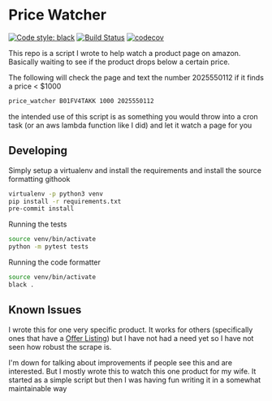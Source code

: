 # Price Watcher
[![Code style: black](https://img.shields.io/badge/code%20style-black-000000.svg)](https://github.com/ambv/black)
[![Build Status](https://travis-ci.org/Bachmann1234/price_watcher.svg?branch=master)](https://travis-ci.org/Bachmann1234/price_watcher)
[![codecov](https://codecov.io/gh/Bachmann1234/price_watcher/branch/master/graph/badge.svg)](https://codecov.io/gh/Bachmann1234/price_watcher)

This repo is a script I wrote to help watch a product page 
on amazon. Basically waiting to see if the product drops below a certain price.

The following will check the page and text the number 2025550112 if it finds a price < $1000

```bash
price_watcher B01FV4TAKK 1000 2025550112
```

the intended use of this script is as something you would throw into a cron task (or an aws lambda function like I did)
and let it watch a page for you

## Developing

Simply setup a virtualenv and install the requirements and install the source formatting githook

```bash
virtualenv -p python3 venv
pip install -r requirements.txt
pre-commit install
```

Running the tests
```bash
source venv/bin/activate
python -m pytest tests
```

Running the code formatter

```bash
source venv/bin/activate
black .
```

## Known Issues
I wrote this for one very specific product. 
It works for others (specifically ones that have a [Offer Listing](https://www.amazon.com/gp/offer-listing/B01FV4TAKK/ref=dp_olp_new_mbc?ie=UTF8&condition=new)) but I have not had a need yet so I have not seen how robust the scrape is.

I'm down for talking about improvements if people see this and are interested. But I mostly wrote this to watch this one product for my wife. It started as a simple script but then I was having fun writing it in a somewhat maintainable way

